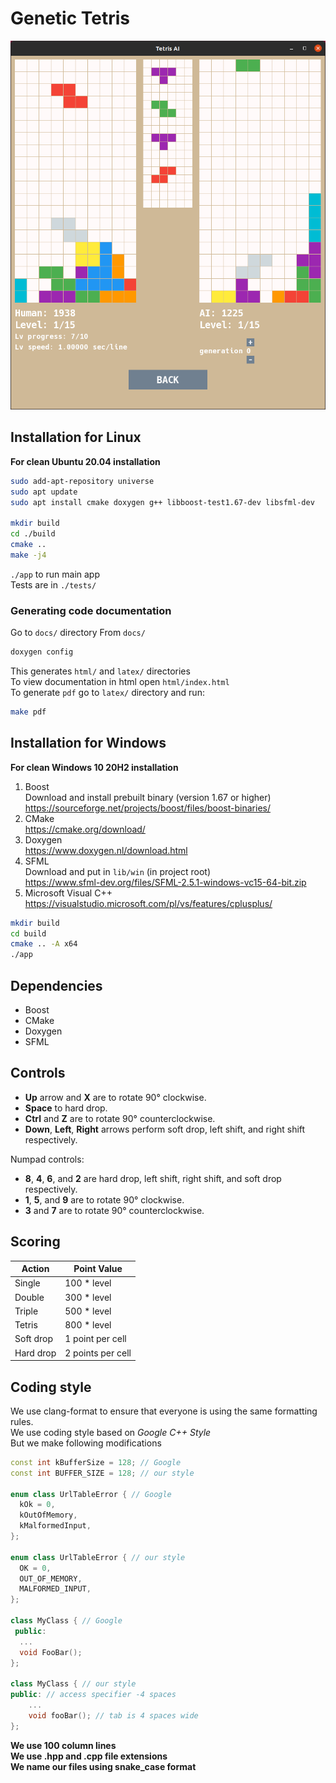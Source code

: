 # Genetic Tetris
![projectState](/res/state.png)

## Installation for Linux
**For clean Ubuntu 20.04 installation**
```sh
sudo add-apt-repository universe
sudo apt update
sudo apt install cmake doxygen g++ libboost-test1.67-dev libsfml-dev

mkdir build
cd ./build
cmake ..
make -j4
```
`./app` to run main app <br>
Tests are in `./tests/`
### Generating code documentation
Go to `docs/` directory
From `docs/`
```sh
doxygen config
```
This generates `html/` and `latex/` directories <br>
To view documentation in html open `html/index.html` <br>
To generate `pdf` go to `latex/` directory and run:
```sh
make pdf
```

## Installation for Windows
**For clean Windows 10 20H2 installation**
1. Boost <br>
   Download and install prebuilt binary (version 1.67 or higher) <br>
   https://sourceforge.net/projects/boost/files/boost-binaries/
2. CMake <br>
   https://cmake.org/download/
3. Doxygen <br>
   https://www.doxygen.nl/download.html
4. SFML <br>
   Download and put in `lib/win` (in project root) <br>
   https://www.sfml-dev.org/files/SFML-2.5.1-windows-vc15-64-bit.zip
5. Microsoft Visual C++ <br>
   https://visualstudio.microsoft.com/pl/vs/features/cplusplus/
```sh
mkdir build
cd build
cmake .. -A x64
./app
```
   
## Dependencies
* Boost
* CMake
* Doxygen
* SFML

## Controls
* **Up** arrow and **X** are to rotate 90° clockwise.
* **Space** to hard drop.
* **Ctrl** and **Z** are to rotate 90° counterclockwise.
* **Down**, **Left**, **Right** arrows perform soft drop, left shift, and right shift respectively.

Numpad controls:
* **8**, **4**, **6**, and **2** are hard drop, left shift, right shift, and soft drop respectively.
* **1**, **5**, and **9** are to rotate 90° clockwise.
* **3** and **7** are to rotate 90° counterclockwise.

## Scoring
| Action    | Point Value       |
| --------- | ----------------- |
| Single    | 100 * level       |
| Double    | 300 * level       |
| Triple    | 500 * level       |
| Tetris    | 800 * level       |
| Soft drop | 1 point per cell  |
| Hard drop | 2 points per cell |

## Coding style
We use clang-format to ensure that everyone is using the same formatting rules. <br>
We use coding style based on *Google C++ Style* <br>
But we make following modifications <br>
```c++
const int kBufferSize = 128; // Google
const int BUFFER_SIZE = 128; // our style

enum class UrlTableError { // Google
  kOk = 0,
  kOutOfMemory,
  kMalformedInput,
};

enum class UrlTableError { // our style
  OK = 0,
  OUT_OF_MEMORY,
  MALFORMED_INPUT,
};

class MyClass { // Google
 public:
  ...
  void FooBar();
};

class MyClass { // our style
public: // access specifier -4 spaces
    ...
    void fooBar(); // tab is 4 spaces wide
};
```
**We use 100 column lines** <br>
**We use .hpp and .cpp file extensions** <br>
**We name our files using snake_case format** <br>
